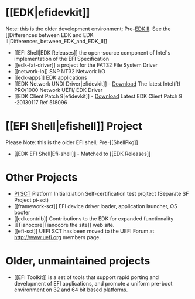 # [[EDK|efidevkit]]

Note: this is the older development environment; Pre-[EDK II](http://www.tianocore.org/edk2/). See the [[Differences between EDK and EDK II|Differences_between_EDK_and_EDK_II]]
* [[EFI Shell|EDK Releases]] the open-source component of Intel's implementation of the EFI Specification
* [[edk-fat-driver]] a project for the FAT32 File System Driver
* [[network-io]] SNP NT32 Network I/O
* [[edk-apps]] EDK applications
* [[EDK Network UNDI Driver|efidevkit]] - [Download](http://sourceforge.net/projects/efidevkit/files/Releases/Others/Other%20Contribution/gig_efi_src_4606.zip/download) The latest Intel(R) PRO/1000 Network UEFI/ EDK Driver 
* [[EDK Client Patch 9|efidevkit]] - [Download](http://sourceforge.net/projects/efidevkit/files/Releases/Others/Other%20Contribution/EDK1117_Client_Framework_PatchV9.zip/download) Latest EDK Client Patch 9 -20130117 Ref 518096

# [[EFI Shell|efishell]] Project 

Please Note: this is the older EFI shell; Pre-[[ShellPkg]]
* [[EDK EFI Shell|Efi-shell]] - Matched to [[EDK Releases]]

# Other Projects

* [PI SCT](http://sourceforge.net/projects/pi-sct/files/) Platform Initializiation Self-certification test projtect (Separate SF Project pi-sct) 
* [[framework-sct]] EFI device driver loader, application launcher, OS booter
* [[edkcontrib]]  Contributions to the EDK for expanded functionality
* [[Tianocore|Tianocore the site]] web site.
* [[efi-sct]]  UEFI SCT has been moved to the UEFI Forum at http://www.uefi.org members page.

# Older, unmaintained projects

* [[EFI Toolkit]] is a set of tools that support rapid porting and development of EFI applications, and promote a uniform pre-boot environment on 32 and 64 bit based platforms.

<!-- [[Category:Main]] -->